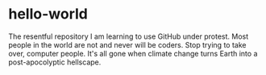 # hello-world
The resentful repository
I am learning to use GitHub under protest.
Most people in the world are not and never will be coders. Stop trying to take over, computer people. It's all gone when climate change turns Earth into a post-apocolyptic hellscape.
